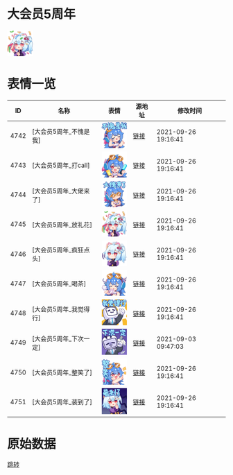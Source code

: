 # 大会员5周年

<img src="./cover.png" height="60" alt="cover" />

# 表情一览

|ID|名称|表情|源地址|修改时间|
|----|----|----|----|----|
|4742|[大会员5周年_不愧是我]|<img src="./pic/004742_%5B大会员5周年_不愧是我%5D.png" height="60" alt="不愧是我"/>|[链接](http://i0.hdslb.com/bfs/emote/1e57dda0c0fb73d05f1b289fac1180643751940a.png)|2021-09-26 19:16:41|
|4743|[大会员5周年_打call]|<img src="./pic/004743_%5B大会员5周年_打call%5D.png" height="60" alt="打call"/>|[链接](http://i0.hdslb.com/bfs/emote/bd02fcae398abfdf0399d07d6ee1dbc8755d3d43.png)|2021-09-26 19:16:41|
|4744|[大会员5周年_大佬来了]|<img src="./pic/004744_%5B大会员5周年_大佬来了%5D.png" height="60" alt="大佬来了"/>|[链接](http://i0.hdslb.com/bfs/emote/529f646be819b20f3576dc62e55c434042e8b709.png)|2021-09-26 19:16:41|
|4745|[大会员5周年_放礼花]|<img src="./pic/004745_%5B大会员5周年_放礼花%5D.png" height="60" alt="放礼花"/>|[链接](http://i0.hdslb.com/bfs/emote/523aa1434c351b42d4d5364f782339a512fe0902.png)|2021-09-26 19:16:41|
|4746|[大会员5周年_疯狂点头]|<img src="./pic/004746_%5B大会员5周年_疯狂点头%5D.png" height="60" alt="疯狂点头"/>|[链接](http://i0.hdslb.com/bfs/emote/762a6ec5a30d07e1908b2fb776a75c84ba6d7d4f.png)|2021-09-26 19:16:41|
|4747|[大会员5周年_喝茶]|<img src="./pic/004747_%5B大会员5周年_喝茶%5D.png" height="60" alt="喝茶"/>|[链接](http://i0.hdslb.com/bfs/emote/5092a49fc1ef2afa4bc20a31c888168a7e2c6ce1.png)|2021-09-26 19:16:41|
|4748|[大会员5周年_我觉得行]|<img src="./pic/004748_%5B大会员5周年_我觉得行%5D.png" height="60" alt="我觉得行"/>|[链接](http://i0.hdslb.com/bfs/emote/2af4d27f856a68990bc7429cd7ac7144a47a57c2.png)|2021-09-26 19:16:41|
|4749|[大会员5周年_下次一定]|<img src="./pic/004749_%5B大会员5周年_下次一定%5D.png" height="60" alt="下次一定"/>|[链接](http://i0.hdslb.com/bfs/emote/67f9dc16f7f47cebe5bc7849e1ff2f82ecc4f2e8.png)|2021-09-03 09:47:03|
|4750|[大会员5周年_整笑了]|<img src="./pic/004750_%5B大会员5周年_整笑了%5D.png" height="60" alt="整笑了"/>|[链接](http://i0.hdslb.com/bfs/emote/2138faa2a8149c7f2335a601014b1b89da382f85.png)|2021-09-26 19:16:41|
|4751|[大会员5周年_装到了]|<img src="./pic/004751_%5B大会员5周年_装到了%5D.png" height="60" alt="装到了"/>|[链接](http://i0.hdslb.com/bfs/emote/67036aac06fb7cb93957077cfe608b5d45984fd8.png)|2021-09-26 19:16:41|

# 原始数据

[跳转](./raw.json)

